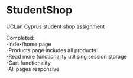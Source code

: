 # StudentShop
UCLan Cyprus student shop assignment


Completed:
<br>-index/home page
<br>-Products page includes all products
<br>-Read more functionality utilising session storage
<br>-Cart functionality
<br>-All pages responsive



